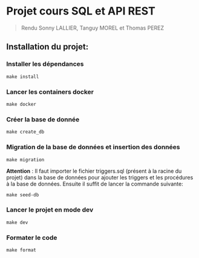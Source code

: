 # Projet cours SQL et API REST

> Rendu Sonny LALLIER, Tanguy MOREL et Thomas PEREZ

## Installation du projet:

### Installer les dépendances

```console
make install
```

### Lancer les containers docker

```console
make docker
```

### Créer la base de donnée

```console
make create_db
```

### Migration de la base de données et insertion des données

```console
make migration
```

**Attention** : Il faut importer le fichier triggers.sql (présent à la racine du projet) dans la base de données pour ajouter les triggers et les procédures à la base de données. Ensuite il suffit de lancer la commande suivante:

```console
make seed-db
```

### Lancer le projet en mode dev

```console
make dev
```

### Formater le code

```console
make format
```
